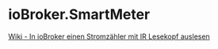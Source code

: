 # ioBroker.SmartMeter
[Wiki - In ioBroker einen Stromzähler mit IR Lesekopf auslesen](https://github.com/mattuschek/ioBroker.SmartMeter/wiki)

